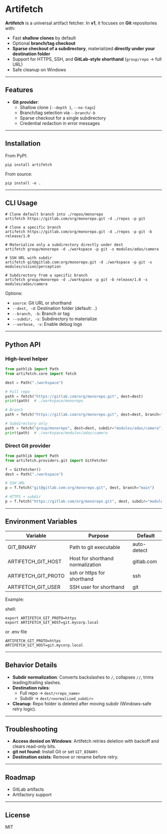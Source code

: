 # Artifetch

**Artifetch** is a universal artifact fetcher. In **v1**, it focuses on **Git** repositories with:

- Fast **shallow clones** by default
- Optional **branch/tag checkout**
- **Sparse checkout of a subdirectory**, materialized **directly under your destination folder**
- Support for HTTPS, SSH, and **GitLab-style shorthand** (`group/repo` → full URL)
- Safe cleanup on Windows

---

## Features

- **Git provider**:
  - Shallow clone (`--depth 1`, `--no-tags`)
  - Branch/tag selection via `--branch/-b`
  - Sparse checkout for a single subdirectory
  - Credential redaction in error messages

---

## Installation

From PyPI:

```Shell
pip install artifetch
```

From source:

```Shell
pip install -e .
```

--- 

## CLI Usage

```Shell
# Clone default branch into ./repos/monorepo
artifetch https://gitlab.com/org/monorepo.git -d ./repos -p git

# Clone a specific branch
artifetch https://gitlab.com/org/monorepo.git -d ./repos -p git -b release/1.0 

# Materialize only a subdirectory directly under dest
artifetch group/monorepo -d ./workspace -p git -s modules/adas/camera  

# SSH URL with subdir
artifetch git@gitlab.com:org/monorepo.git -d ./workspace -p git -s modules/vision/perception 

# Subdirectory from a specific branch
artifetch group/monorepo -d ./workspace -p git -b release/1.0 -s modules/adas/camera

```

Options:

- `source`: Git URL or shorthand
- `--dest, -d`: Destination folder (default: `.`)
- `--branch, -b`: Branch or tag
- `--subdir, -s`: Subdirectory to materialize
- `--verbose, -v`: Enable debug logs

---

## Python API

### High-level helper

```Python
from pathlib import Path
from artifetch.core import fetch

dest = Path("./workspace")

# Full repo
path = fetch("https://gitlab.com/org/monorepo.git", dest=dest)
print(path)  # ./workspace/monorepo

# Branch
path = fetch("https://gitlab.com/org/monorepo.git", dest=dest, branch="release/1.0")

# Subdirectory only
path = fetch("group/monorepo", dest=dest, subdir="modules/adas/camera")
print(path)  # ./workspace/modules/adas/camera

```

### Direct Git provider

```Python
from pathlib import Path
from artifetch.providers.git import GitFetcher

f = GitFetcher()
dest = Path("./workspace")

# SSH URL
p = f.fetch("git@gitlab.com:org/monorepo.git", dest, branch="main")

# HTTPS + subdir
p = f.fetch("https://gitlab.com/org/monorepo.git", dest, subdir="modules/vision/perception")

```

---

## Environment Variables


|Variable|Purpose|Default|
|---|---|---|
|GIT_BINARY|Path to git executable|auto-detect|
|ARTIFETCH_GIT_HOST|Host for shorthand normalization|gitlab.com|
|ARTIFETCH_GIT_PROTO|ssh or https for shorthand|ssh|
|ARTIFETCH_GIT_USER|SSH user for shorthand|git|



Example:

shell:
```Shell
export ARTIFETCH_GIT_PROTO=https
export ARTIFETCH_GIT_HOST=git.mycorp.local
```
or .env file
```
ARTIFETCH_GIT_PROTO=https
ARTIFETCH_GIT_HOST=git.mycorp.local
```

---

## Behavior Details

- **Subdir normalization**: Converts backslashes to `/`, collapses `//`, trims leading/trailing slashes.
- **Destination rules**:
  - Full repo → `dest/<repo_name>`
  - Subdir → `dest/<normalized_subdir>`
- **Cleanup**: Repo folder is deleted after moving subdir (Windows-safe retry logic).

---

## Troubleshooting

- **Access denied on Windows**: Artifetch retries deletion with backoff and clears read-only bits.
- **git not found**: Install Git or set `GIT_BINARY`.
- **Destination exists**: Remove or rename before retry.

---

## Roadmap

- GitLab artifacts
- Artifactory support

--- 

## License

MIT
